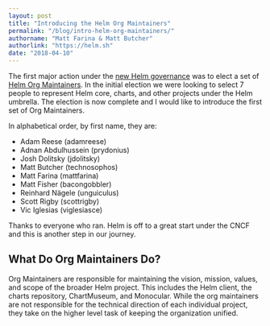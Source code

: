 ```yaml
---
layout: post
title: "Introducing the Helm Org Maintainers"
permalink: "/blog/intro-helm-org-maintainers/"
authorname: "Matt Farina & Matt Butcher"
authorlink: "https://helm.sh"
date: "2018-04-10"
---
```


The first major action under the [new Helm governance](https://www.helm.sh/blog/new-gov-and-elections/index.html) was to elect a set of [Helm Org Maintainers](https://github.com/helm/community/blob/52161625acabf4187ae052f4e5fdd36daea91684/governance/governance.md#helm-org-maintainers). In the initial election we were looking to select 7 people to represent Helm core, charts, and other projects under the Helm umbrella. The election is now complete and I would like to introduce the first set of Org Maintainers.  <!--more-->

In alphabetical order, by first name, they are:

* Adam Reese (adamreese)
* Adnan Abdulhussein (prydonius)
* Josh Dolitsky (jdolitsky)
* Matt Butcher (technosophos)
* Matt Farina (mattfarina)
* Matt Fisher (bacongobbler)
* Reinhard Nägele (unguiculus)
* Scott Rigby (scottrigby)
* Vic Iglesias (viglesiasce)

Thanks to everyone who ran. Helm is off to a great start under the CNCF and this is another step in our journey.

## What Do Org Maintainers Do?

Org Maintainers are responsible for maintaining the vision, mission, values, and scope of the broader Helm project. This includes the Helm client, the charts repository, ChartMuseum, and Monocular. While the org maintainers are not responsible for the technical direction of each individual project, they take on the higher level task of keeping the organization unified.
